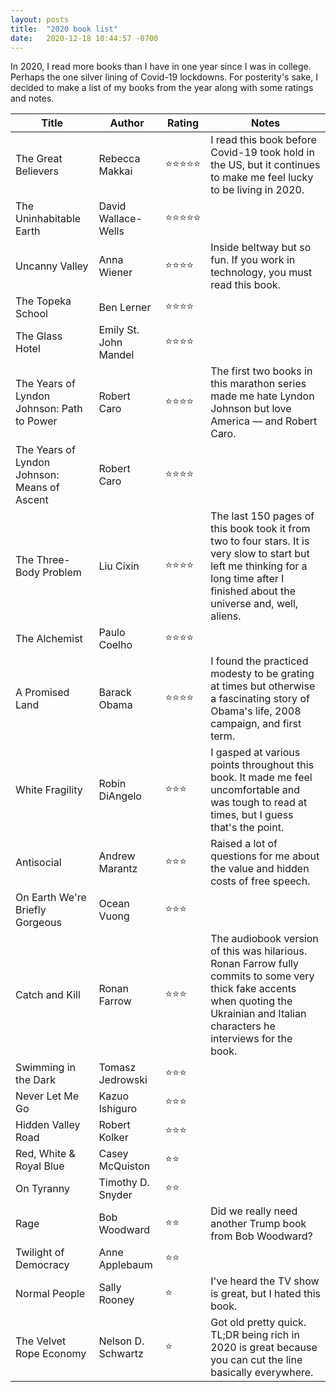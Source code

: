 ```yaml
---
layout: posts
title:  "2020 book list"
date:   2020-12-18 10:44:57 -0700
---
```


In 2020, I read more books than I have in one year since I was in college. Perhaps the one silver lining of Covid-19 lockdowns. For posterity's sake, I decided to make a list of my books from the year along with some ratings and notes.
<!--more-->

|  **Title** | **Author** | **Rating** | **Notes** |
| --- | --- | --- | --- |
|  The Great Believers | Rebecca Makkai | ⭐⭐⭐⭐⭐ | I read this book before Covid-19 took hold in the US, but it continues to make me feel lucky to be living in 2020.|
|  The Uninhabitable Earth | David Wallace-Wells | ⭐⭐⭐⭐⭐ |  |
|  Uncanny Valley | Anna Wiener | ⭐⭐⭐⭐ | Inside beltway but so fun. If you work in technology, you must read this book. |
|  The Topeka School | Ben Lerner | ⭐⭐⭐⭐ |  |
|  The Glass Hotel | Emily St. John Mandel | ⭐⭐⭐⭐ |  |
|  The Years of Lyndon Johnson: Path to Power | Robert Caro | ⭐⭐⭐⭐ | The first two books in this marathon series made me hate Lyndon Johnson but love America — and Robert Caro. |
|  The Years of Lyndon Johnson: Means of Ascent | Robert Caro | ⭐⭐⭐⭐ |  |
|  The Three-Body Problem | Liu Cixin | ⭐⭐⭐⭐ | The last 150 pages of this book took it from two to four stars. It is very slow to start but left me thinking for a long time after I finished about the universe and, well, aliens. |
|  The Alchemist | Paulo Coelho | ⭐⭐⭐⭐ |  |
|  A Promised Land | Barack Obama | ⭐⭐⭐⭐ | I found the practiced modesty to be grating at times but otherwise a fascinating story of Obama's life, 2008 campaign, and first term. |
|  White Fragility | Robin DiAngelo | ⭐⭐⭐ | I gasped at various points throughout this book. It made me feel uncomfortable and was tough to read at times, but I guess that's the point. |
|  Antisocial | Andrew Marantz | ⭐⭐⭐ | Raised a lot of questions for me about the value and hidden costs of free speech. |
|  On Earth We're Briefly Gorgeous | Ocean Vuong | ⭐⭐⭐ |  |
|  Catch and Kill | Ronan Farrow | ⭐⭐⭐ | The audiobook version of this was hilarious. Ronan Farrow fully commits to some very thick fake accents when quoting the Ukrainian and Italian characters he interviews for the book. |
|  Swimming in the Dark | Tomasz Jedrowski | ⭐⭐⭐ |  |
|  Never Let Me Go | Kazuo Ishiguro | ⭐⭐⭐ |  |
|  Hidden Valley Road | Robert Kolker | ⭐⭐⭐ |  |
|  Red, White & Royal Blue | Casey McQuiston | ⭐⭐ |  |
|  On Tyranny | Timothy D. Snyder | ⭐⭐ |  |
|  Rage | Bob Woodward | ⭐⭐ | Did we really need another Trump book from Bob Woodward? |
|  Twilight of Democracy | Anne Applebaum | ⭐⭐ |  |
|  Normal People | Sally Rooney | ⭐ | I've heard the TV show is great, but I hated this book. |
|  The Velvet Rope Economy | Nelson D. Schwartz | ⭐ | Got old pretty quick. TL;DR being rich in 2020 is great because you can cut the line basically everywhere. |
